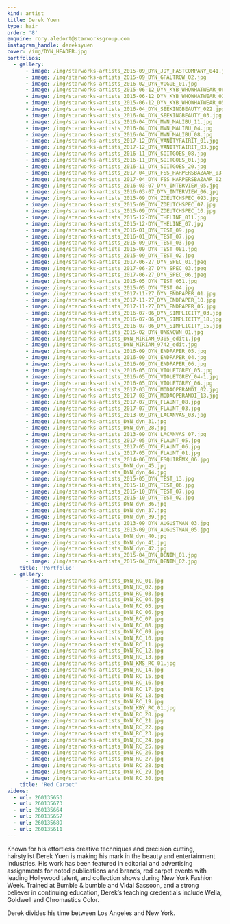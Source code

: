 ```yaml
---
kind: artist
title: Derek Yuen
type: hair
order: '8'
enquire: rory.aledort@starworksgroup.com
instagram_handle: dereksyuen
cover: /img/DYN_HEADER.jpg
portfolios:
  - gallery:
      - image: /img/starworks-artists_2015-09_DYN_JDY_FASTCOMPANY_041.jpg
      - image: /img/starworks-artists_2015-09_DYN_GPALTROW_02.jpg
      - image: /img/starworks-artists_2016-02_DYN_VOGUE_01.jpg
      - image: /img/starworks-artists_2015-06-12_DYN_KYB_WHOWHATWEAR_06.jpeg
      - image: /img/starworks-artists_2015-06-12_DYN_KYB_WHOWHATWEAR_02.jpeg
      - image: /img/starworks-artists_2015-06-12_DYN_KYB_WHOWHATWEAR_05.jpeg
      - image: /img/starworks-artists_2016-04_DYN_SEEKINGBEAUTY_022.jpg
      - image: /img/starworks-artists_2016-04_DYN_SEEKINGBEAUTY_03.jpg
      - image: /img/starworks-artists_2016-04_DYN_MVN_MALIBU_11.jpg
      - image: /img/starworks-artists_2016-04_DYN_MVN_MALIBU_04.jpg
      - image: /img/starworks-artists_2016-04_DYN_MVN_MALIBU_08.jpg
      - image: /img/starworks-artists_2017-12_DYN_VANITYFAIRIT_01.jpg
      - image: /img/starworks-artists_2017-12_DYN_VANITYFAIRIT_03.jpg
      - image: /img/starworks-artists_2016-11_DYN_SOITGOES_08.jpg
      - image: /img/starworks-artists_2016-11_DYN_SOITGOES_01.jpg
      - image: /img/starworks-artists_2016-11_DYN_SOITGOES_20.jpg
      - image: /img/starworks-artists_2017-04_DYN_FSS_HARPERSBAZAAR_03.jpg
      - image: /img/starworks-artists_2017-04_DYN_FSS_HARPERSBAZAAR_02.jpg
      - image: /img/starworks-artists_2016-03-07_DYN_INTERVIEW_05.jpg
      - image: /img/starworks-artists_2016-03-07_DYN_INTERVIEW_06.jpg
      - image: /img/starworks-artists_2015-09_DYN_ZDEUTCHSPEC_093.jpg
      - image: /img/starworks-artists_2015-09_DYN_ZDEUTCHSPEC_07.jpg
      - image: /img/starworks-artists_2015-09_DYN_ZDEUTCHSPEC_10.jpg
      - image: /img/starworks-artists_2015-12-DYN_THELINE_011.jpg
      - image: /img/starworks-artists_2015-12-DYN_THELINE_07.jpg
      - image: /img/starworks-artists_2016-01_DYN_TEST_09.jpg
      - image: /img/starworks-artists_2016-01_DYN_TEST_07.jpg
      - image: /img/starworks-artists_2015-09_DYN_TEST_03.jpg
      - image: /img/starworks-artists_2015-09_DYN_TEST_081.jpg
      - image: /img/starworks-artists_2015-09_DYN_TEST_02.jpg
      - image: /img/starworks-artists_2017-06-27_DYN_SPEC_01.jpeg
      - image: /img/starworks-artists_2017-06-27_DYN_SPEC_03.jpeg
      - image: /img/starworks-artists_2017-06-27_DYN_SPEC_06.jpeg
      - image: /img/starworks-artists_2015-05_DYN_TEST_051.jpg
      - image: /img/starworks-artists_2015-05_DYN_TEST_04.jpg
      - image: /img/starworks-artists_2017-11-27_DYN_ENDPAPER_01.jpg
      - image: /img/starworks-artists_2017-11-27_DYN_ENDPAPER_10.jpg
      - image: /img/starworks-artists_2017-11-27_DYN_ENDPAPER_05.jpg
      - image: /img/starworks-artists_2016-07-06_DYN_SIMPLICITY_03.jpg
      - image: /img/starworks-artists_2016-07-06_DYN_SIMPLICITY_18.jpg
      - image: /img/starworks-artists_2016-07-06_DYN_SIMPLICITY_15.jpg
      - image: /img/starworks-artists_2015-02_DYN_UNKNOWN_01.jpg
      - image: /img/starworks-artists_DYN_MIRIAM_9305_edit1.jpg
      - image: /img/starworks-artists_DYN_MIRIAM_9742_edit.jpg
      - image: /img/starworks-artists_2016-09_DYN_ENDPAPER_05.jpg
      - image: /img/starworks-artists_2016-09_DYN_ENDPAPER_04.jpg
      - image: /img/starworks-artists_2016-09_DYN_ENDPAPER_06.jpg
      - image: /img/starworks-artists_2016-05_DYN_VIOLETGREY_05.jpg
      - image: /img/starworks-artists_2016-05_DYN_VIOLETGREY_04-1.jpg
      - image: /img/starworks-artists_2016-05_DYN_VIOLETGREY_06.jpg
      - image: /img/starworks-artists_2017-03_DYN_MODAOPERANDI_02.jpg
      - image: /img/starworks-artists_2017-03_DYN_MODAOPERANDI_13.jpg
      - image: /img/starworks-artists_2017-07_DYN_FLAUNT_08.jpg
      - image: /img/starworks-artists_2017-07_DYN_FLAUNT_03.jpg
      - image: /img/starworks-artists_2013-09_DYN_LACANVAS_03.jpg
      - image: /img/starworks-artists_DYN_dyn_31.jpg
      - image: /img/starworks-artists_DYN_dyn_28.jpg
      - image: /img/starworks-artists_2013-09_DYN_LACANVAS_07.jpg
      - image: /img/starworks-artists_2017-05_DYN_FLAUNT_05.jpg
      - image: /img/starworks-artists_2017-05_DYN_FLAUNT_06.jpg
      - image: /img/starworks-artists_2017-05_DYN_FLAUNT_01.jpg
      - image: /img/starworks-artists_2014-06_DYN_ESQUIREMX_06.jpg
      - image: /img/starworks-artists_DYN_dyn_45.jpg
      - image: /img/starworks-artists_DYN_dyn_44.jpg
      - image: /img/starworks-artists_2015-05_DYN_TEST_13.jpg
      - image: /img/starworks-artists_2015-10_DYN_TEST_06.jpg
      - image: /img/starworks-artists_2015-10_DYN_TEST_07.jpg
      - image: /img/starworks-artists_2015-10_DYN_TEST_02.jpg
      - image: /img/starworks-artists_DYN_dyn_36.jpg
      - image: /img/starworks-artists_DYN_dyn_37.jpg
      - image: /img/starworks-artists_DYN_dyn_39.jpg
      - image: /img/starworks-artists_2013-09_DYN_AUGUSTMAN_03.jpg
      - image: /img/starworks-artists_2013-09_DYN_AUGUSTMAN_05.jpg
      - image: /img/starworks-artists_DYN_dyn_40.jpg
      - image: /img/starworks-artists_DYN_dyn_41.jpg
      - image: /img/starworks-artists_DYN_dyn_42.jpg
      - image: /img/starworks-artists_2015-04_DYN_DENIM_01.jpg
      - image: /img/starworks-artists_2015-04_DYN_DENIM_02.jpg
    title: 'Portfolio'
  - gallery:
      - image: /img/starworks-artists_DYN_RC_01.jpg
      - image: /img/starworks-artists_DYN_RC_02.jpg
      - image: /img/starworks-artists_DYN_RC_03.jpg
      - image: /img/starworks-artists_DYN_RC_04.jpg
      - image: /img/starworks-artists_DYN_RC_05.jpg
      - image: /img/starworks-artists_DYN_RC_06.jpg
      - image: /img/starworks-artists_DYN_RC_07.jpg
      - image: /img/starworks-artists_DYN_RC_08.jpg
      - image: /img/starworks-artists_DYN_RC_09.jpg
      - image: /img/starworks-artists_DYN_RC_10.jpg
      - image: /img/starworks-artists_DYN_RC_11.jpg
      - image: /img/starworks-artists_DYN_RC_12.jpg
      - image: /img/starworks-artists_DYN_RC_13.jpg
      - image: /img/starworks-artists_DYN_KMS_RC_01.jpg
      - image: /img/starworks-artists_DYN_RC_14.jpg
      - image: /img/starworks-artists_DYN_RC_15.jpg
      - image: /img/starworks-artists_DYN_RC_16.jpg
      - image: /img/starworks-artists_DYN_RC_17.jpg
      - image: /img/starworks-artists_DYN_RC_18.jpg
      - image: /img/starworks-artists_DYN_RC_19.jpg
      - image: /img/starworks-artists_DYN_KBY_RC_01.jpg
      - image: /img/starworks-artists_DYN_RC_20.jpg
      - image: /img/starworks-artists_DYN_RC_21.jpg
      - image: /img/starworks-artists_DYN_RC_22.jpg
      - image: /img/starworks-artists_DYN_RC_23.jpg
      - image: /img/starworks-artists_DYN_RC_24.jpg
      - image: /img/starworks-artists_DYN_RC_25.jpg
      - image: /img/starworks-artists_DYN_RC_26.jpg
      - image: /img/starworks-artists_DYN_RC_27.jpg
      - image: /img/starworks-artists_DYN_RC_28.jpg
      - image: /img/starworks-artists_DYN_RC_29.jpg
      - image: /img/starworks-artists_DYN_RC_30.jpg
    title: 'Red Carpet'
videos:
  - url: 260135653
  - url: 260135673
  - url: 260135664
  - url: 260135657
  - url: 260135689
  - url: 260135611
---
```

Known for his effortless creative techniques and precision cutting, hairstylist Derek Yuen is making his mark in the beauty and entertainment industries. His work has been featured in editorial and advertising assignments for noted publications and brands, red carpet events with leading Hollywood talent, and collection shows during New York Fashion Week. Trained at Bumble & bumble and Vidal Sassoon, and a strong believer in continuing education, Derek’s teaching credentials include Wella, Goldwell and Chromastics Color.

Derek divides his time between Los Angeles and New York.
